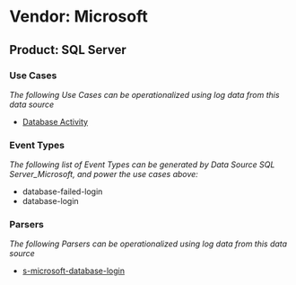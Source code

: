 Vendor: Microsoft
=================
Product: SQL Server
-------------------

### Use Cases

_The following Use Cases can be operationalized using log data from this data source_

* [Database Activity](usecase_database_activity.md)


### Event Types

_The following list of Event Types can be generated by Data Source SQL Server_Microsoft, and power the use cases above:_

- database-failed-login
- database-login


### Parsers

_The following Parsers can be operationalized using log data from this data source_

* [s-microsoft-database-login](parserContent_s-microsoft-database-login.md)
